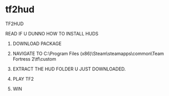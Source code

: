 tf2hud
======

TF2HUD

READ IF U DUNNO HOW TO INSTALL HUDS

1) DOWNLOAD PACKAGE

2) NAVIGATE TO C:\Program Files (x86)\Steam\steamapps\common\Team Fortress 2\tf\custom

3) EXTRACT THE HUD FOLDER U JUST DOWNLOADED. 

4) PLAY TF2

5) WIN
